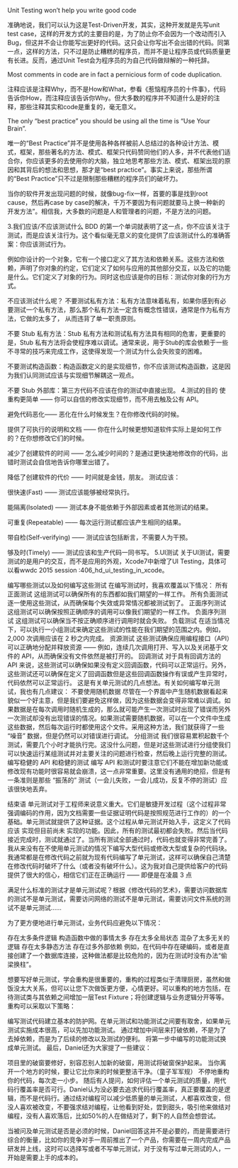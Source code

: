 Unit Testing won’t help you write good code

准确地说，我们可以认为这是Test-Driven开发，其实，这种开发就是先写unit test case，这样的开发方式的主要目的是，为了防止你不会因为一个改动而引入Bug，但这并不会让你能写出更好的代码。这只会让你写出不会出错的代码。同第一点，这样的方法，只不过是防止糟糕的程序员，而并不是让程序员或代码质量更有长进。反而，通过Unit Test会为程序员的为自己代码做辩解的一种托辞。


Most comments in code are in fact a pernicious form of code duplication.

注释应该是注释Why，而不是How和What，参看《惹恼程序员的十件事》，代码告诉你How，而注释应该告诉你Why。但大多数的程序并不知道什么是好的注释，那些注释其实和code是重复的，毫无意义。


 The only “best practice” you should be using all the time is “Use Your Brain”.

唯一的“Best Practice”并不是使用各种各样被前人总结过的各种设计方法、模式，框架，那些著名的方法、模式、框架只代码赞同他们的人多，并不代表他们适合你，你应该更多的去使用你的大脑，独立地思考那些方法、模式、框架出现的原因和其背后的想法和思想，那才是“best practice”。事实上来说，那些所谓的“Best Practice”只不过是限制那些糟糕的程序员们的破坏力。

当你的软件开发出现问题的时候，就像bug-fix一样，首要的事是找到root cause，然后再case by case的解决，千万不要因为有问题就要马上换一种新的开发方法”。相信我，大多数的问题是人和管理者的问题，不是方法的问题。

3.我们应该/不应该测试什么
BDD 的第一个单词就表明了这一点，你不应该关注于测试，而是应该关注行为。这个看似毫无意义的变化提供了应该测试什么的准确答案：你应该测试行为。

例如你设计的一个对象，它有一个接口定义了其方法和依赖关系。这些方法和依赖，声明了你对象的约定，它们定义了如何与应用的其他部分交互，以及它的功能是什么。它们定义了对象的行为。同时这也应该是你的目标：测试你对象的行为方式。

不应该测试什么呢？
不要测试私有方法：私有方法意味着私有，如果你感到有必要测试一个私有方法，那么那个私有方法一定含有概念性错误，通常是作为私有方法，它做的太多了， 从而违背了单一职责原则。

不要 Stub 私有方法：Stub 私有方法和测试私有方法具有相同的危害，更重要的是，Stub 私有方法将会使程序难以调试。通常来说，用于Stub的库会依赖于一些不寻常的技巧来完成工作，这使得发现一个测试为什么会失败变的困难。

不要测试构造函数：构造函数定义的是实现细节，你不应该测试构造函数，这是因为我们认同测试应该与实现细节解耦这一观点。

不要 Stub 外部库：第三方代码不应该在你的测试中直接出现。
4.测试的目的
使重构更简单 —— 你可以自信的修改实现细节，而不用去触及公有 API。

避免代码恶化—— 恶化在什么时候发生？在你修改代码的时候。

提供了可执行的说明和文档 —— 你在什么时候更想知道软件实际上是如何工作的？在你想修改它们的时候。

减少了创建软件的时间 —— 怎么减少时间的？是通过更快速地修改你的代码，出错时测试会自信地告诉你哪里出错了。

降低了创建软件的代价 —— 时间就是金钱，朋友。
测试应该：

很快速(Fast) —— 测试应该能够被经常执行。

能隔离(Isolated) —— 测试本身不能依赖于外部因素或者其他测试的结果。

可重复(Repeatable) —— 每次运行测试都应该产生相同的结果。

带自检(Self-verifying) —— 测试应该包括断言，不需要人为干预。

够及时(Timely) —— 测试应该和生产代码一同书写。
5.UI测试
关于UI测试，需要测试的是用户的交互，而不是应用的外观，Xcode7中新增了UI Testing，具体可以看wwdc 2015 session :406_hd_ui_testing_in_xcode。


编写哪些测试以及如何编写这些测试
在编写测试时，我喜欢覆盖以下情况：
所有正面测试
这组测试可以确保所有的东西都如我们期望的一样工作。
所有负面测试
逐一使用这些测试，从而确保每个失效或异常情况都被测试到了。
正面序列测试
这组测试可以确保按照正确顺序的调用可以像我们期望的一样工作。
负面序列测试
这组测试可以确保当不按正确顺序进行调用时就会失败。
负载测试
在适当情况下，可以执行一小组测试来确定这些测试的性能在我们期望的范围之内。例如，2,000 次调用应该在 2 秒之内完成。
资源测试
这些测试确保应用编程接口（API）可以正确地分配并释放资源 —— 例如，连续几次调用打开、写入以及关闭基于文件的 API，从而确保没有文件依然是被打开的。
回调测试
对于具有回调方法的 API 来说，这些测试可以确保如果没有定义回调函数，代码可以正常运行。另外，这些测试还可以确保在定义了回调函数但是这些回调函数操作有误或产生异常时，代码依然可以正常运行。
这是有关单元测试的几点想法。有关如何编写单元测试，我也有几点建议：
不要使用随机数据
尽管在一个界面中产生随机数据看起来貌似一个好主意，但是我们要避免这样做，因为这些数据会变得非常难以调试。如果数据是在每次调用时随机生成的，那么就可能产生一次测试时出现了错误而另外一次测试却没有出现错误的情况。如果测试需要随机数据，可以在一个文件中生成这些数据，然后每次运行时都使用这个文件。采用这种方法，我们就获得了一些 “噪音” 数据，但是仍然可以对错误进行调试。
分组测试
我们很容易累积起数千个测试，需要几个小时才能执行完。这没什么问题，但是对这些测试进行分组使我们可以快速运行某组测试并对主要关注的问题进行检查，然后晚上运行完整的测试。
编写稳健的 API 和稳健的测试
编写 API 和测试时要注意它们不能在增加新功能或修改现有功能时很容易就会崩溃，这一点非常重要。这里没有通用的绝招，但是有一条准则是那些 “振荡的” 测试（一会儿失败，一会儿成功，反复不停的测试）应该很快地丢弃。


结束语
单元测试对于工程师来说意义重大。它们是敏捷开发过程（这个过程非常强调编码的作用，因为文档需要一些证据证明代码是按照规范进行工作的）的一个基础。单元测试就提供了这种证据。这个过程从单元测试开始入手，这定义了代码应该 实现但目前尚未 实现的功能。因此，所有的测试最初都会失败。然后当代码接近完成时，测试就通过了。当所有测试全部通过时，代码也就变得非常完善了。
我从来没有在不使用单元测试的情况下编写大型代码或修改大型或复杂的代码块。我通常都是在修改代码之前就为现有代码编写了单元测试，这样可以确保自己清楚在修改代码时破坏了什么（或者没有破坏什么）。这为我对自己提供给客户的代码提供了很大的信心，相信它们正在正确运行 —— 即便是在凌晨 3 点





满足什么标准的测试才是单元测试呢？根据《修改代码的艺术》，需要访问数据库的测试不是单元测试，需要访问网络的测试不是单元测试，需要访问文件系统的测试不是单元测试……

为了更方便地进行单元测试，业务代码应避免以下情况：

存在太多条件逻辑
构造函数中做的事情太多
存在太多全局状态
混杂了太多无关的逻辑
存在太多静态方法
存在过多外部依赖
例如，在代码中存在硬编码，或者是直接创建了一个数据库连接，这种做法都是比较危险的，因为在测试时没有办法“偷梁换柱”。

想要写好单元测试，学会重构是很重要的，重构的过程类似于清理厨房，虽然和做饭没太大关系，但可以让您下次做饭更方便，心情更好。可以重构的地方包括，在待测试类与其依赖之间增加一层Test Fixture；将创建逻辑与业务逻辑分开等等。重构可以采取以下策略：

编写测试代码建立基本的防护网。在单元测试和功能测试之间要有取舍，如果单元测试实施成本很高，可以先加功能测试。
通过增加中间层来打破依赖，不是为了去掉依赖，而是为了后续的修改以及测试的便利。
将第一步中编写的功能测试换成单元测试。
最后，Daniel还为大家提了一些建议：

项目里的破窗要修好，别容忍别人加新的破窗，用测试将破窗保护起来。
当你离开一个地方的时候，要让它比你来的时候更整洁干净。（童子军军规）
不停地重构你的代码，每次走一小步。
随后有人提问，如何评估一个单元测试的质量，用代码行覆盖率是否可行。Daniel认为没必要去追求代码行覆盖率，真正要覆盖的是逻辑，而不是代码行。通过结对编程可以减少低质量的单元测试，人都喜欢改变，但没人喜欢被改变，不要强求结对编程，让他看到好处，尝到甜头，吸引他来做结对编程，没有人喜欢落后，比如50%的人在做结对了，剩下的人自然会想尝试。

当被问及单元测试是否是必须的时候，Daniel回答这并不是必要的，而是需要进行综合的衡量，比如你的竞争对手一周前推出了一个产品，你需要在一周内完成产品研发并上线，这时可以选择写或者不写单元测试，对于没有写过单元测试的人，一开始是需要上手的成本的。
